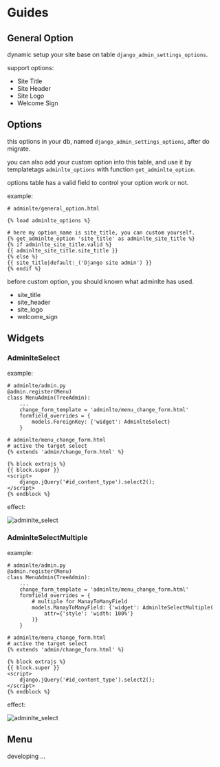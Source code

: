 # Guides

## General Option

dynamic setup your site base on table `django_admin_settings_options`.

support options:

- Site Title
- Site Header
- Site Logo
- Welcome Sign

## Options

this options in your db, named `django_admin_settings_options`, after do migrate.

you can also add your custom option into this table, and use it by templatetags
 `adminlte_options` with function `get_adminlte_option`.

options table has a valid field to control your option work or not.


example:

```
# adminlte/general_option.html

{% load adminlte_options %}

# here my option_name is site_title, you can custom yourself.
{% get_adminlte_option 'site_title' as adminlte_site_title %}
{% if adminlte_site_title.valid %}
{{ adminlte_site_title.site_title }}
{% else %}
{{ site_title|default:_('Django site admin') }}
{% endif %}

```

before custom option, you should known what adminlte has used.

- site_title
- site_header
- site_logo
- welcome_sign

## Widgets

### AdminlteSelect

example:
```
# adminlte/admin.py
@admin.register(Menu)
class MenuAdmin(TreeAdmin):
    ...
    change_form_template = 'adminlte/menu_change_form.html'
    formfield_overrides = {
        models.ForeignKey: {'widget': AdminlteSelect}
    }

# adminlte/menu_change_form.html
# active the target select
{% extends 'admin/change_form.html' %}

{% block extrajs %}
{{ block.super }}
<script>
    django.jQuery('#id_content_type').select2();
</script>
{% endblock %}
```
effect:

![adminlte_select](https://github.com/wuyue92tree/django-adminlte-ui/blob/master/images/adminlte_select.png?raw=true)

### AdminlteSelectMultiple

example:
```
# adminlte/admin.py
@admin.register(Menu)
class MenuAdmin(TreeAdmin):
    ...
    change_form_template = 'adminlte/menu_change_form.html'
    formfield_overrides = {
        # multiple for ManayToManyField
        models.ManayToManyField: {'widget': AdminlteSelectMultiple(
            attr={'style': 'width: 100%'}
        )}
    }

# adminlte/menu_change_form.html
# active the target select
{% extends 'admin/change_form.html' %}

{% block extrajs %}
{{ block.super }}
<script>
    django.jQuery('#id_content_type').select2();
</script>
{% endblock %}
```
effect:

![adminlte_select](https://github.com/wuyue92tree/django-adminlte-ui/blob/master/images/adminlte_select_multiple.png?raw=true)



## Menu

developing ...
